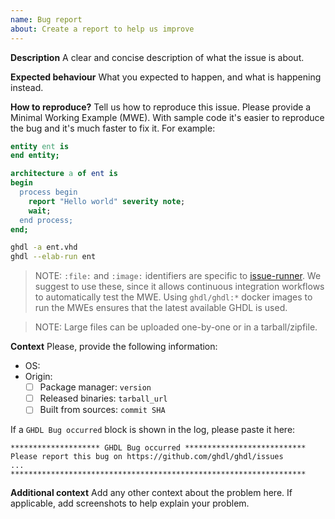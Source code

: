 ```yaml
---
name: Bug report
about: Create a report to help us improve
---
```


**Description**
A clear and concise description of what the issue is about.

**Expected behaviour**
What you expected to happen, and what is happening instead.

**How to reproduce?**
Tell us how to reproduce this issue. Please provide a Minimal Working Example (MWE). With sample code it's easier to reproduce the bug and it's much faster to fix it. For example:

```vhd :file: ent.vhd
entity ent is
end entity;

architecture a of ent is
begin
  process begin
    report "Hello world" severity note;
    wait;
  end process;
end;
```

```sh :image: ghdl/ghdl:buster-mcode
ghdl -a ent.vhd
ghdl --elab-run ent
```

> NOTE: `:file:` and `:image:` identifiers are specific to [issue-runner](https://github.com/1138-4EB/issue-runner). We suggest to use these, since it allows continuous integration workflows to automatically test the MWE. Using `ghdl/ghdl:*` docker images to run the MWEs ensures that the latest available GHDL is used.

> NOTE: Large files can be uploaded one-by-one or in a tarball/zipfile.

**Context**
Please, provide the following information:

- OS:
- Origin:
  - [ ] Package manager: `version`
  - [ ] Released binaries: `tarball_url`
  - [ ] Built from sources: `commit SHA`

If a `GHDL Bug occurred` block is shown in the log, please paste it here:

```
******************** GHDL Bug occurred ***************************
Please report this bug on https://github.com/ghdl/ghdl/issues
...
******************************************************************
```

**Additional context**
Add any other context about the problem here. If applicable, add screenshots to help explain your problem.